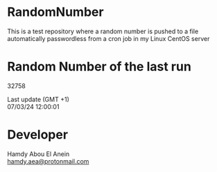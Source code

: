 # RandomNumber    
This is a test repository where a random number is pushed to a file automatically passwordless from a cron job in my Linux CentOS server    
# Random Number of the last run   
32758
      
Last update (GMT +1)    
07/03/24 12:00:01
# Developer    
Hamdy Abou El Anein   
hamdy.aea@protonmail.com
